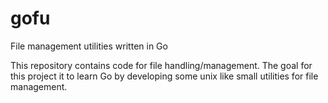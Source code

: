 # gofu
File management utilities written in Go


This repository contains code for file handling/management.
The goal for this project it to learn Go by developing some unix like small utilities for file management.


